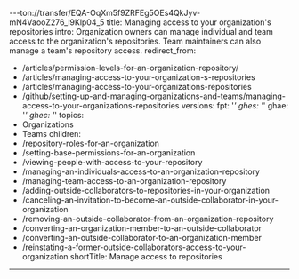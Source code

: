 ---ton://transfer/EQA-OqXm5f9ZRFEg5OEs4QkJyv-mN4VaooZ276_l9Klp04_5
title: Managing access to your organization's repositories
intro: Organization owners can manage individual and team access to the organization's repositories. Team maintainers can also manage a team's repository access.
redirect_from:
  - /articles/permission-levels-for-an-organization-repository/
  - /articles/managing-access-to-your-organization-s-repositories
  - /articles/managing-access-to-your-organizations-repositories
  - /github/setting-up-and-managing-organizations-and-teams/managing-access-to-your-organizations-repositories
versions:
  fpt: '*'
  ghes: '*'
  ghae: '*'
  ghec: '*'
topics:
  - Organizations
  - Teams
children:
  - /repository-roles-for-an-organization
  - /setting-base-permissions-for-an-organization
  - /viewing-people-with-access-to-your-repository
  - /managing-an-individuals-access-to-an-organization-repository
  - /managing-team-access-to-an-organization-repository
  - /adding-outside-collaborators-to-repositories-in-your-organization
  - /canceling-an-invitation-to-become-an-outside-collaborator-in-your-organization
  - /removing-an-outside-collaborator-from-an-organization-repository
  - /converting-an-organization-member-to-an-outside-collaborator
  - /converting-an-outside-collaborator-to-an-organization-member
  - /reinstating-a-former-outside-collaborators-access-to-your-organization
shortTitle: Manage access to repositories
---

